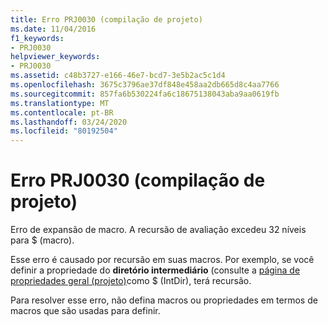 ```yaml
---
title: Erro PRJ0030 (compilação de projeto)
ms.date: 11/04/2016
f1_keywords:
- PRJ0030
helpviewer_keywords:
- PRJ0030
ms.assetid: c48b3727-e166-46e7-bcd7-3e5b2ac5c1d4
ms.openlocfilehash: 3675c3796ae37df848e458aa2db665d8c4aa7766
ms.sourcegitcommit: 857fa6b530224fa6c18675138043aba9aa0619fb
ms.translationtype: MT
ms.contentlocale: pt-BR
ms.lasthandoff: 03/24/2020
ms.locfileid: "80192504"
---
```

# <a name="project-build-error-prj0030"></a>Erro PRJ0030 (compilação de projeto)

Erro de expansão de macro. A recursão de avaliação excedeu 32 níveis para $ (macro).

Esse erro é causado por recursão em suas macros. Por exemplo, se você definir a propriedade do **diretório intermediário** (consulte a [página de propriedades geral (projeto)](../../build/reference/general-property-page-project.md)como $ (IntDir), terá recursão.

Para resolver esse erro, não defina macros ou propriedades em termos de macros que são usadas para definir.
